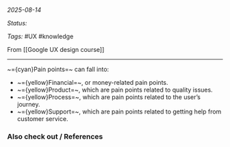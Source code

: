
*2025-08-14*

*Status:* 

*Tags:* #UX #knowledge 

From [[Google UX design course]]

<hr>

~={cyan}Pain points=~ can fall into: 
- ~={yellow}Financial=~, or money-related pain points. 
- ~={yellow}Product=~, which are pain points related to quality issues. 
- ~={yellow}Process=~, which are pain points related to the user’s journey. 
- ~={yellow}Support=~, which are pain points related to getting help from customer service.




### Also check out / References

